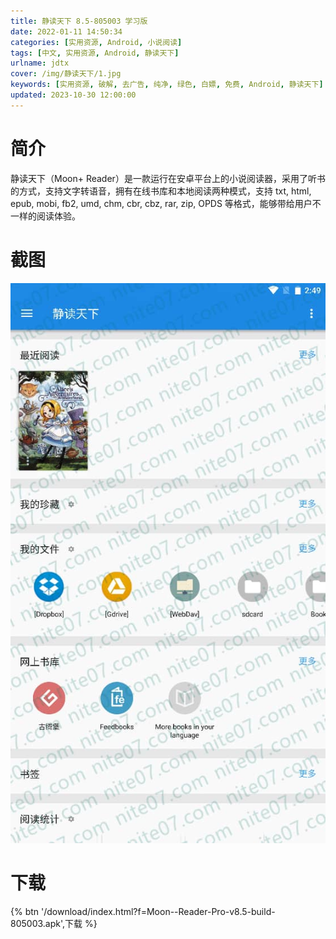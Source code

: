 ```yaml
---
title: 静读天下 8.5-805003 学习版
date: 2022-01-11 14:50:34
categories: [实用资源, Android, 小说阅读]
tags: [中文, 实用资源, Android, 静读天下]
urlname: jdtx
cover: /img/静读天下/1.jpg
keywords: [实用资源, 破解, 去广告, 纯净, 绿色, 白嫖, 免费, Android, 静读天下]
updated: 2023-10-30 12:00:00
---
```


# 简介

静读天下（Moon+ Reader）是一款运行在安卓平台上的小说阅读器，采用了听书的方式，支持文字转语音，拥有在线书库和本地阅读两种模式，支持 txt, html, epub, mobi, fb2, umd, chm, cbr, cbz, rar, zip, OPDS 等格式，能够带给用户不一样的阅读体验。

# 截图

![](/img/静读天下/2.jpg)

# 下载

{% btn '/download/index.html?f=Moon--Reader-Pro-v8.5-build-805003.apk',下载 %}
